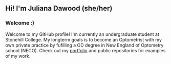 ## Hi! I'm Juliana Dawood (she/her)

### Welcome :)

Welcome to my GitHub profile! I'm currently an undergraduate student at Stonehill College. My longterm goals is to become an Optometrist with my own private practice by fufilling a OD degree in New England of Optometry school (NECO). Check out my [portfolio](https://github.com/jdawood04/portfolio) and public repositories for examples of my work.

<!--
**jdawood04/jdawood04** is a ✨ _special_ ✨ repository because its `README.md` (this file) appears on your GitHub profile.

Here are some ideas to get you started:

- 🔭 I’m currently working on ...
- 🌱 I’m currently learning ...
- 👯 I’m looking to collaborate on ...
- 🤔 I’m looking for help with ...
- 💬 Ask me about ...
- 📫 How to reach me: ...
- 😄 Pronouns: ...
- ⚡ Fun fact: ...
-->
